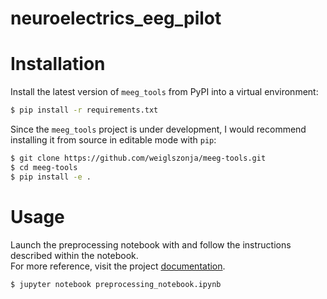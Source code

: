 # neuroelectrics_eeg_pilot

# Installation

Install the latest version of `meeg_tools` from PyPI into a virtual environment:

```bash
$ pip install -r requirements.txt
```

Since the `meeg_tools` project is under development, I would recommend installing it from
source in editable mode with `pip`:

```bash
$ git clone https://github.com/weiglszonja/meeg-tools.git
$ cd meeg-tools
$ pip install -e .
```

# Usage

Launch the preprocessing notebook with and follow the instructions described
within the notebook.  
For more reference, visit the project [documentation](https://github.com/weiglszonja/meeg-tools).

```bash
$ jupyter notebook preprocessing_notebook.ipynb
```